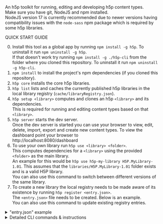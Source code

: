 An h5p toolkit for running, editing and developing h5p content types.  
Make sure you have git, NodeJS and npm installed.  
NodeJS version 17 is currently recommended due to newer versions having compatibility issues with the `node-sass` npm package which is required by some h5p libraries.  

QUICK START GUIDE

0. Install this tool as a global app by running `npm install -g h5p`. To uninstall it run `npm uninstall -g h5p`.  
If that doesn't work try running `npm install -g ./h5p-cli` from the folder where you cloned this repository. To uninstall it run `npm uninstall -g h5p-cli`.  
1. `npm install` to install the project's npm dependencies (if you cloned this repository).  
2. `h5p core` installs the core h5p libraries.  
3. `h5p list` lists and caches the currently published h5p libraries in the local library registry (`cache/libraryRegistry.json`).  
4. `h5p setup <library>` computes and clones an h5p `<library>` and its dependencies.  
This is required for running and editing content types based on that `<library>`.  
5. `h5p server` starts the dev server.  
Once the dev server is started you can use your browser to view, edit, delete, import, export and create new content types. To view the dashboard point your browser to  
http://localhost:8080/dashboard  
6. To use your own library run `h5p use <library> <folder>`.  
This computes dependencies for a `<library>` using the provided `<folder>` as the main library.  
An example for this would be `h5p use h5p-my-library H5P.MyLibrary-1.01`. This assumes that the `libraries/H5P.MyLibrary-1.01` folder exists and is a valid H5P library.  
You can also use this command to switch between different versions of the same library.  
7. To create a new library the local registry needs to be made aware of its existence by running `h5p register <entry.json>`.  
The `<entry.json>` file needs to be created. Below is an example.  
You can also use this command to update existing registry entries.  
<details>
<summary>"entry.json" example</summary>

  ```
  {
    "H5P.Accordion": {
      "id": "H5P.Accordion", // library machine name
      "title": "Accordion",
      "repo": { // optional; required for clone, install and deps commands
        "type": "github",
        "url": "https://github.com/h5p/h5p-accordion"
      },
      "author": "Batman",
      "runnable": true, // specify true if this is a main library from which you can create content types; false if it's a dependency for another
      "repoName": "h5p-accordion", // library name
      "org": "h5p" // github organization under which the library is published; optional; required for clone, install and deps commands
    }
  }
  ```

</details>

<details>
<summary>Detailed CLI commands & instructions</summary>

1. `npm install` to install the project's npm dependencies.  
2. `h5p core` installs the core h5p libraries.  
These are required to view and edit h5p content types.  
3. `h5p list [machineName]` lists the current h5p libraries.  
Use `1` for `[machineName]` to list the machine name instead of the default repo name.  
4. `h5p register <entry.json>` updates the local registry file.  
5. `h5p deps <library> <mode> [saveToCache] [version] [folder]` computes dependencies for an h5p library.  
Use `view` or `edit` for `<mode>` to generate dependencies for those cases.  
Specify `1` for `[saveToCache]` to save the result in the cache folder.  
Specify a `[version]` to compute deps for that version.  
Specify a `[folder]` to compute deps based on the library from `libraries/[folder]` folder.  
6. `h5p use <library> <folder>` computes view & edit dependencies for a `<library>` using the provided `libraries/<folder>` as the main library.  
7. `h5p tags <org> <library>` lists current library versions.  
8. `h5p clone <library> <mode> [useCache]` clones the library and its dependencies in the libraries folder.  
Use `view` or `edit` for `<mode>`.  
`[useCache]` can be `1` if you want it to use the cached deps.  
9. `h5p install <library> <mode> [useCache]` downloads the library and its dependencies in the libraries folder.  
`<mode>` and `[useCache]` are the same as above.  
10. Below is an example for the setup CLI commands needed before viewing and editing content types in the `h5p-accordion` library.  
The first 2 commands compute dependencies for view & edit modes and saves them in the cache folder.  
The last 2 commands clone the dependencies for those modes using the cached dependency lists.  
Running `h5p setup h5p-accordion` is the equivalent for all 4 commands.  
```
h5p deps h5p-accordion view 1
h5p deps h5p-accordion edit 1
h5p clone h5p-accordion view 1
h5p clone h5p-accordion edit 1
```
11. `h5p setup <library> [version] [download]` computes & clones/installs view and edit `<library>` dependencies.  
You can optionally specify a library `[version]`.  
Using `1` for the `[download]` parameter will download the libraries instead of cloning them as git repos.  
12. To check the status of the setup for a given library you can run `h5p verify <h5p-repo-name>`.  
Running `h5p verify h5p-accordion` should return something like below if the library was properly set up.  
```
{
  registry: true, // library found in registry
  lists: { view: true, edit: true }, // dependency lists are cached
  libraries: { // shows which dependencies are installed
    'FontAwesome-4.5': true,
    'H5P.AdvancedText-1.1': true,
    'H5P.Accordion-1.0': true
  },
  ok: true // overall setup status
}

```
13. `h5p server` starts the dev server.  
Once the dev server is started you can use your browser to view, edit, delete, import, export and create new content types. To view the dashboard point your browser to  
http://localhost:8080/dashboard  
14. `h5p export <library> <folder>` will export the `<library>` content type from the `content/<folder>` folder.  
Make sure that the library's dependency lists are cached and that the dependencies are installed.  
Once finished, the export command outputs the location of the resulting file.  
15. When viewing content types you can create and switch between resume sessions. A resume session allows you to save the state of the content type that supports it so that it will be the same on reload.  
You can create a new session by clicking on the "new session" button and entering a new name for it.  
To switch between existing sessions simply choose the one you want from the dropdown. Choose the "null" session to not save states.  
16. To stop auto reloading the view page on library file changes set `files.watch` to `false` in `config.json`.  
17. Run `h5p utils help` to get a list of utility commands.  
Each utility command can then be run via `h5p utils <cmd> [<args>...]`.  
18. Git related commands may require you to add your public ssh key to the ssh agent after starting it.  
Here are some guides on how to add an ssh key to the ssh agent on [Linux](https://docs.github.com/en/enterprise-cloud@latest/authentication/connecting-to-github-with-ssh/generating-a-new-ssh-key-and-adding-it-to-the-ssh-agent#adding-your-ssh-key-to-the-ssh-agent), [Mac](https://docs.github.com/en/enterprise-cloud@latest/authentication/connecting-to-github-with-ssh/generating-a-new-ssh-key-and-adding-it-to-the-ssh-agent?platform=mac#adding-your-ssh-key-to-the-ssh-agent), [Windows](https://docs.github.com/en/enterprise-cloud@latest/authentication/connecting-to-github-with-ssh/generating-a-new-ssh-key-and-adding-it-to-the-ssh-agent?platform=windows#adding-your-ssh-key-to-the-ssh-agent).  

</details>
